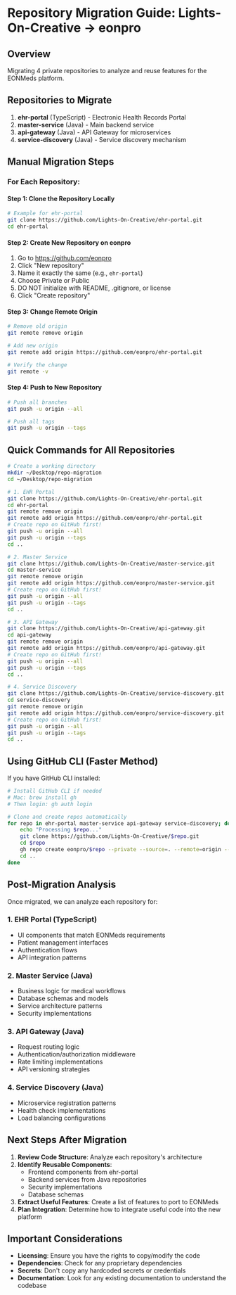 # Repository Migration Guide: Lights-On-Creative → eonpro

## Overview

Migrating 4 private repositories to analyze and reuse features for the EONMeds platform.

## Repositories to Migrate

1. **ehr-portal** (TypeScript) - Electronic Health Records Portal
2. **master-service** (Java) - Main backend service
3. **api-gateway** (Java) - API Gateway for microservices
4. **service-discovery** (Java) - Service discovery mechanism

## Manual Migration Steps

### For Each Repository:

#### Step 1: Clone the Repository Locally

```bash
# Example for ehr-portal
git clone https://github.com/Lights-On-Creative/ehr-portal.git
cd ehr-portal
```

#### Step 2: Create New Repository on eonpro

1. Go to https://github.com/eonpro
2. Click "New repository"
3. Name it exactly the same (e.g., `ehr-portal`)
4. Choose Private or Public
5. DO NOT initialize with README, .gitignore, or license
6. Click "Create repository"

#### Step 3: Change Remote Origin

```bash
# Remove old origin
git remote remove origin

# Add new origin
git remote add origin https://github.com/eonpro/ehr-portal.git

# Verify the change
git remote -v
```

#### Step 4: Push to New Repository

```bash
# Push all branches
git push -u origin --all

# Push all tags
git push -u origin --tags
```

## Quick Commands for All Repositories

```bash
# Create a working directory
mkdir ~/Desktop/repo-migration
cd ~/Desktop/repo-migration

# 1. EHR Portal
git clone https://github.com/Lights-On-Creative/ehr-portal.git
cd ehr-portal
git remote remove origin
git remote add origin https://github.com/eonpro/ehr-portal.git
# Create repo on GitHub first!
git push -u origin --all
git push -u origin --tags
cd ..

# 2. Master Service
git clone https://github.com/Lights-On-Creative/master-service.git
cd master-service
git remote remove origin
git remote add origin https://github.com/eonpro/master-service.git
# Create repo on GitHub first!
git push -u origin --all
git push -u origin --tags
cd ..

# 3. API Gateway
git clone https://github.com/Lights-On-Creative/api-gateway.git
cd api-gateway
git remote remove origin
git remote add origin https://github.com/eonpro/api-gateway.git
# Create repo on GitHub first!
git push -u origin --all
git push -u origin --tags
cd ..

# 4. Service Discovery
git clone https://github.com/Lights-On-Creative/service-discovery.git
cd service-discovery
git remote remove origin
git remote add origin https://github.com/eonpro/service-discovery.git
# Create repo on GitHub first!
git push -u origin --all
git push -u origin --tags
cd ..
```

## Using GitHub CLI (Faster Method)

If you have GitHub CLI installed:

```bash
# Install GitHub CLI if needed
# Mac: brew install gh
# Then login: gh auth login

# Clone and create repos automatically
for repo in ehr-portal master-service api-gateway service-discovery; do
    echo "Processing $repo..."
    git clone https://github.com/Lights-On-Creative/$repo.git
    cd $repo
    gh repo create eonpro/$repo --private --source=. --remote=origin --push
    cd ..
done
```

## Post-Migration Analysis

Once migrated, we can analyze each repository for:

### 1. EHR Portal (TypeScript)

- UI components that match EONMeds requirements
- Patient management interfaces
- Authentication flows
- API integration patterns

### 2. Master Service (Java)

- Business logic for medical workflows
- Database schemas and models
- Service architecture patterns
- Security implementations

### 3. API Gateway (Java)

- Request routing logic
- Authentication/authorization middleware
- Rate limiting implementations
- API versioning strategies

### 4. Service Discovery (Java)

- Microservice registration patterns
- Health check implementations
- Load balancing configurations

## Next Steps After Migration

1. **Review Code Structure**: Analyze each repository's architecture
2. **Identify Reusable Components**:
   - Frontend components from ehr-portal
   - Backend services from Java repositories
   - Security implementations
   - Database schemas
3. **Extract Useful Features**: Create a list of features to port to EONMeds
4. **Plan Integration**: Determine how to integrate useful code into the new platform

## Important Considerations

- **Licensing**: Ensure you have the rights to copy/modify the code
- **Dependencies**: Check for any proprietary dependencies
- **Secrets**: Don't copy any hardcoded secrets or credentials
- **Documentation**: Look for any existing documentation to understand the codebase
